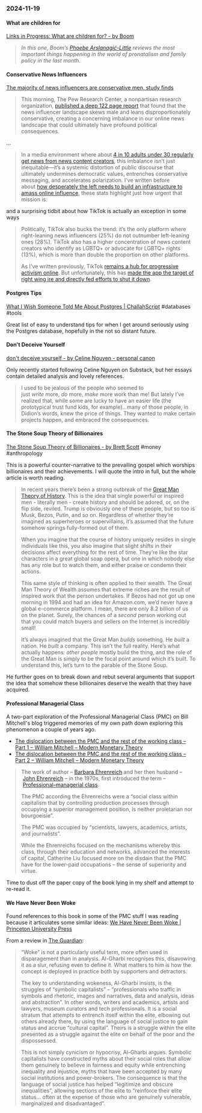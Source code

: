### 2024-11-19
#### What are children for
[Links in Progress: What are children for?  - by Boom](https://www.worksinprogress.news/p/links-in-progress-what-are-children)

> _In this one, Boom’s [Phoebe Arslanagić-Little](https://x.com/pmarslanagic?lang=en-GB) reviews the most important things happening in the world of pronatalism and family policy in the last month._

#### Conservative News Influencers
[The majority of news influencers are conservative men, study finds](https://www.usermag.co/p/the-majority-of-news-influencers)

> This morning, The Pew Research Center, a nonpartisan research organization, [published a deep 122 page report](https://www.pewresearch.org/journalism/2024/11/18/americas-news-influencers/) that found that the news influencer landscape skews male and leans disproportionately conservative, creating a concerning imbalance in our online news landscape that could ultimately have profound political consequences.

…

> In a media environment where about [4 in 10 adults under 30 regularly get news from news content creators](https://www.pewresearch.org/journalism/2024/11/18/americas-news-influencers/), this imbalance isn’t just inequitable—it’s a systemic distortion of public discourse that ultimately undermines democratic values, entrenches conservative messaging, and accelerates polarization. I've written before about [how desperately the left needs to build an infrastructure to amass online influence](https://www.usermag.co/p/why-democrats-wont-build-their-own), these stats highlight just how urgent that mission is.

and a surprising tidbit about how TikTok is actually an exception in some ways

> Politically, TikTok also bucks the trend: it’s the only platform where right-leaning news influencers (25%) do not outnumber left-leaning ones (28%). TikTok also has a higher concentration of news content creators who identify as LGBTQ+ or advocate for LGBTQ+ rights (13%), which is more than double the proportion on other platforms.
> 
> As I've written previously, TikTok [remains a hub for progressive activism online](https://www.washingtonpost.com/technology/2024/06/13/influencers-biden-tiktok-ban/). But unfortunately, this has [made the app the target of right wing ire and directly fed efforts to shut it down](https://www.theguardian.com/commentisfree/2024/mar/16/tiktok-ban-progressive-politics-activism).

#### Postgres Tips
[What I Wish Someone Told Me About Postgres | ChallahScript](https://challahscript.com/what_i_wish_someone_told_me_about_postgres?ref=labnotes.org) #databases #tools 

Great list of easy to understand tips for when I get around seriously using the Postgres database, hopefully in the not so distant future.

#### Don't Deceive Yourself
[don't deceive yourself - by Celine Nguyen - personal canon](https://www.personalcanon.com/p/dont-deceive-yourself)

Only recently started following Celine Nguyen on Substack, but her essays contain detailed analysis and lovely references.

> I used to be jealous of the people who seemed to just _write_ more, _do_ more, _make_ more work than me! But lately I’ve realized that, while some are lucky to have an easier life (the prototypical trust fund kids, for example)…many of those people, in Didion’s words, knew the price of things. They wanted to make certain projects happen, and embraced the consequences.

#### The Stone Soup Theory of Billionaires
[The Stone Soup Theory of Billionaires - by Brett Scott](https://www.asomo.co/p/the-stone-soup-theory-of-billionaires) #money #anthropology 

This is a powerful counter-narrative to the prevailing gospel which worships billionaires and their achievements. I will quote the intro in full, but the whole article is worth reading.

> In recent years there’s been a strong outbreak of the [Great Man Theory of History](https://en.wikipedia.org/wiki/Great_man_theory). This is the idea that single powerful or inspired men - literally men - create history and should be adored, or, on the flip side, reviled. Trump is obviously one of these people, but so too is Musk, Bezos, Putin, and so on. Regardless of whether they’re imagined as superheroes or supervillains, it’s assumed that the future somehow springs fully-formed out of them.
> 
> When you imagine that the course of history uniquely resides in single individuals like this, you also imagine that slight shifts in their decisions affect everything for the rest of time. They’re like the star characters in a great global soap opera, but one in which nobody else has any role but to watch them, and either praise or condemn their actions.
>
> This same style of thinking is often applied to their wealth. The Great Man Theory of Wealth assumes that extreme riches are the result of inspired work that the person undertakes. If Bezos had not got up one morning in 1994 and had an idea for Amazon.com, we’d never have a global e-commerce platform. I mean, there are only 8.2 billion of us on the planet. Surely, the chances of a _second_ person working out that you could match buyers and sellers on the Internet is incredibly small!
>
> It’s always imagined that the Great Man _builds_ something. He _built_ a nation. He _built_ a company. This isn’t the full reality. Here’s what actually happens: _other people_ mostly build the thing, and the role of the Great Man is simply to be the focal point around which it’s built. To understand this, let’s turn to the parable of the Stone Soup.

He further goes on to break down and rebut several arguments that support the idea that somehow these billionaires deserve the wealth that they have acquired.

#### Professional Managerial Class
A two-part exploration of the Professional Managerial Class (PMC) on Bill Mitchell's blog triggered memories of my own path down exploring this phenomenon a couple of years ago.

- [The dislocation between the PMC and the rest of the working class – Part 1 – William Mitchell – Modern Monetary Theory](https://billmitchell.org/blog/?p=62133)
- [The dislocation between the PMC and the rest of the working class – Part 2 – William Mitchell – Modern Monetary Theory](https://billmitchell.org/blog/?p=62174)

> The work of author – [Barbara Ehrenreich](https://en.wikipedia.org/wiki/Barbara_Ehrenreich) and her then husband – [John Ehrenreich](https://en.wikipedia.org/wiki/John_Ehrenreich) – in the 1970s, first introduced the term – [Professional–managerial class](https://en.wikipedia.org/wiki/Professional%E2%80%93managerial_class).
>
> The PMC according the Ehrenreichs were a “social class within capitalism that by controlling production processes through occupying a superior management position, is neither proletarian nor bourgoeisie”.
>
> The PMC was occupied by “scientists, lawyers, academics, artists, and journalists”.
>
> While the Ehrenreichs focused on the mechanisms whereby this class, through their education and networks, advanced the interests of capital, Catherine Liu focused more on the disdain that the PMC have for the lower-paid occupations – the sense of superiority and virtue.

Time to dust off the paper copy of the book lying in my shelf and attempt to re-read it.
#### We Have Never Been Woke
Found references to this book in some of the PMC stuff I was reading because it articulates some similar ideas: [We Have Never Been Woke | Princeton University Press](https://press.princeton.edu/books/hardcover/9780691232607/we-have-never-been-woke)

From a review in [The Guardian](https://www.theguardian.com/commentisfree/2024/nov/10/cosplaying-social-justice-is-the-new-elitist-way-of-elbowing-out-the-working-class):

> “Woke” is not a particularly useful term, more often used in disparagement than in analysis. Al-Gharbi recognises this, disavowing it as a slur, refusing even to define it. What matters to him is how the concept is deployed in practice both by supporters and detractors.
>
> The key to understanding wokeness, Al-Gharbi insists, is the struggles of “symbolic capitalists” – “professionals who traffic in symbols and rhetoric, images and narratives, data and analysis, ideas and abstraction”. In other words, writers and academics, artists and lawyers, museum curators and tech professionals. It is a social stratum that attempts to entrench itself within the elite, elbowing out others already there, by using the language of social justice to gain status and accrue “cultural capital”. Theirs is a struggle within the elite presented as a struggle against the elite on behalf of the poor and the dispossessed.
> 
> This is not simply cynicism or hypocrisy, Al-Gharbi argues. Symbolic capitalists have constructed myths about their social roles that allow them genuinely to believe in fairness and equity while entrenching inequality and injustice, myths that have been accepted by many social institutions and power-brokers. The consequence is that the language of social justice has helped “legitimize and obscure inequalities”, allowing sections of the elite to “reinforce their elite status… often at the expense of those who are genuinely vulnerable, marginalized and disadvantaged”.
